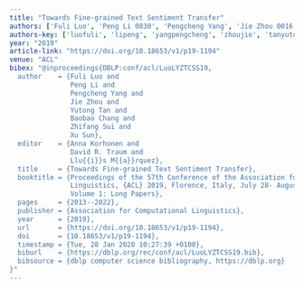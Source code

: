 ```yaml
---
title: "Towards Fine-grained Text Sentiment Transfer"
authors: ['Fuli Luo', 'Peng Li 0030', 'Pengcheng Yang', 'Jie Zhou 0016', 'Yutong Tan', 'Baobao Chang', 'Zhifang Sui', 'Xu Sun 0001']
authors-key: ['luofuli', 'lipeng', 'yangpengcheng', 'zhoujie', 'tanyutong', 'changbaobao', 'suizhifang', 'sunxu']
year: "2019"
article-link: "https://doi.org/10.18653/v1/p19-1194"
venue: "ACL"
bibex: "@inproceedings{DBLP:conf/acl/LuoLYZTCSS19,
  author    = {Fuli Luo and
               Peng Li and
               Pengcheng Yang and
               Jie Zhou and
               Yutong Tan and
               Baobao Chang and
               Zhifang Sui and
               Xu Sun},
  editor    = {Anna Korhonen and
               David R. Traum and
               Llu{{i}}s M{{a}}rquez},
  title     = {Towards Fine-grained Text Sentiment Transfer},
  booktitle = {Proceedings of the 57th Conference of the Association for Computational
               Linguistics, {ACL} 2019, Florence, Italy, July 28- August 2, 2019,
               Volume 1: Long Papers},
  pages     = {2013--2022},
  publisher = {Association for Computational Linguistics},
  year      = {2019},
  url       = {https://doi.org/10.18653/v1/p19-1194},
  doi       = {10.18653/v1/p19-1194},
  timestamp = {Tue, 28 Jan 2020 10:27:39 +0100},
  biburl    = {https://dblp.org/rec/conf/acl/LuoLYZTCSS19.bib},
  bibsource = {dblp computer science bibliography, https://dblp.org}
}"
---
```

